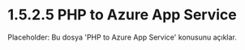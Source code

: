 # 1.5.2.5 PHP to Azure App Service

Placeholder: Bu dosya 'PHP to Azure App Service' konusunu açıklar.
